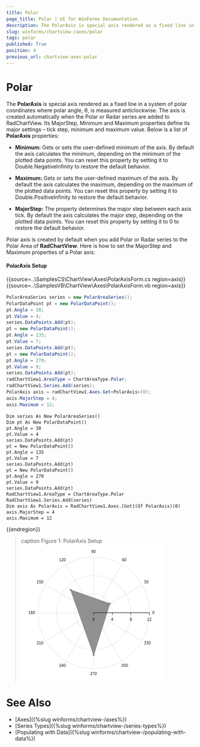```yaml
---
title: Polar
page_title: Polar | UI for WinForms Documentation
description: The PolarAxis is special axis rendered as a fixed line in a system of polar coordinates where polar angle, θ, is measured anticlockwise.
slug: winforms/chartview-/axes/polar
tags: polar
published: True
position: 4
previous_url: chartview-axes-polar
---
```


# Polar

The __PolarAxis__ is special axis rendered as a fixed line in a system of polar coordinates where polar angle, θ, is measured anticlockwise. The axis is created automatically when the Polar or Radar series are added to RadChartView. Its MajorStep, Minimum and Maximum properties define its major settings – tick step, minimum and maximum value. Below is a list of __PolarAxis__ properties:

* __Minimum:__ Gets or sets the user-defined minimum of the axis. By default the axis calculates the minimum, depending on the minimum of the plotted data points. You can reset this property by setting it to Double.NegativeInfinity to restore the default behavior.

* __Maximum:__ Gets or sets the user-defined maximum of the axis. By default the axis calculates the maximum, depending on the maximum of the plotted data points. You can reset this property by setting it to Double.PositiveInfinity to restore the default behavior.

* __MajorStep:__ The property determines the major step between each axis tick. By default the axis calculates the major step, depending on the plotted data points. You can reset this property by setting it to 0 to restore the default behavior.

Polar axis is created by default when you add Polar or Radar series to the Polar Area of __RadChartView__. Here is how to set the MajorStep and Maximum properties of a Polar axis:

#### PolarAxis Setup

{{source=..\SamplesCS\ChartView\Axes\PolarAxisForm.cs region=axis}} 
{{source=..\SamplesVB\ChartView\Axes\PolarAxisForm.vb region=axis}} 

````C#
PolarAreaSeries series = new PolarAreaSeries();
PolarDataPoint pt = new PolarDataPoint();
pt.Angle = 30;
pt.Value = 4;
series.DataPoints.Add(pt);
pt = new PolarDataPoint();
pt.Angle = 135;
pt.Value = 7;
series.DataPoints.Add(pt);
pt = new PolarDataPoint();
pt.Angle = 270;
pt.Value = 9;
series.DataPoints.Add(pt);
radChartView1.AreaType = ChartAreaType.Polar;
radChartView1.Series.Add(series);
PolarAxis axis = radChartView1.Axes.Get<PolarAxis>(0);
axis.MajorStep = 4;
axis.Maximum = 12;

````
````VB.NET
Dim series As New PolarAreaSeries()
Dim pt As New PolarDataPoint()
pt.Angle = 30
pt.Value = 4
series.DataPoints.Add(pt)
pt = New PolarDataPoint()
pt.Angle = 135
pt.Value = 7
series.DataPoints.Add(pt)
pt = New PolarDataPoint()
pt.Angle = 270
pt.Value = 9
series.DataPoints.Add(pt)
RadChartView1.AreaType = ChartAreaType.Polar
RadChartView1.Series.Add(series)
Dim axis As PolarAxis = RadChartView1.Axes.[Get](Of PolarAxis)(0)
axis.MajorStep = 4
axis.Maximum = 12

````

{{endregion}}

>caption Figure 1: PolarAxis Setup
![chartview-axes-polar 001](images/chartview-axes-polar001.png) 

# See Also

* [Axes]({%slug winforms/chartview-/axes%})
* [Series Types]({%slug winforms/chartview-/series-types%})
* [Populating with Data]({%slug winforms/chartview-/populating-with-data%})